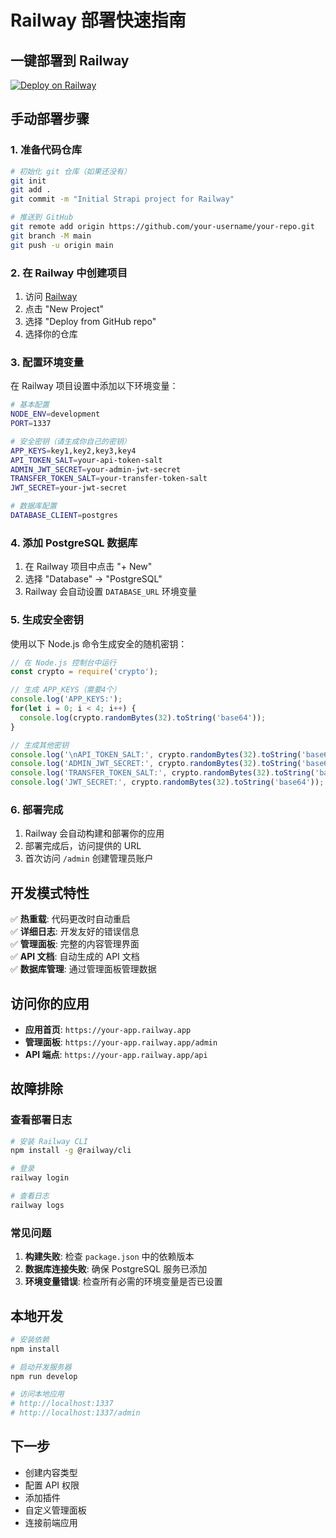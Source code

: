 # Railway 部署快速指南

## 一键部署到 Railway

[![Deploy on Railway](https://railway.app/button.svg)](https://railway.app/template/strapi)

## 手动部署步骤

### 1. 准备代码仓库

```bash
# 初始化 git 仓库（如果还没有）
git init
git add .
git commit -m "Initial Strapi project for Railway"

# 推送到 GitHub
git remote add origin https://github.com/your-username/your-repo.git
git branch -M main
git push -u origin main
```

### 2. 在 Railway 中创建项目

1. 访问 [Railway](https://railway.app)
2. 点击 "New Project"
3. 选择 "Deploy from GitHub repo"
4. 选择你的仓库

### 3. 配置环境变量

在 Railway 项目设置中添加以下环境变量：

```bash
# 基本配置
NODE_ENV=development
PORT=1337

# 安全密钥（请生成你自己的密钥）
APP_KEYS=key1,key2,key3,key4
API_TOKEN_SALT=your-api-token-salt
ADMIN_JWT_SECRET=your-admin-jwt-secret
TRANSFER_TOKEN_SALT=your-transfer-token-salt
JWT_SECRET=your-jwt-secret

# 数据库配置
DATABASE_CLIENT=postgres
```

### 4. 添加 PostgreSQL 数据库

1. 在 Railway 项目中点击 "+ New"
2. 选择 "Database" → "PostgreSQL"
3. Railway 会自动设置 `DATABASE_URL` 环境变量

### 5. 生成安全密钥

使用以下 Node.js 命令生成安全的随机密钥：

```javascript
// 在 Node.js 控制台中运行
const crypto = require('crypto');

// 生成 APP_KEYS（需要4个）
console.log('APP_KEYS:');
for(let i = 0; i < 4; i++) {
  console.log(crypto.randomBytes(32).toString('base64'));
}

// 生成其他密钥
console.log('\nAPI_TOKEN_SALT:', crypto.randomBytes(32).toString('base64'));
console.log('ADMIN_JWT_SECRET:', crypto.randomBytes(32).toString('base64'));
console.log('TRANSFER_TOKEN_SALT:', crypto.randomBytes(32).toString('base64'));
console.log('JWT_SECRET:', crypto.randomBytes(32).toString('base64'));
```

### 6. 部署完成

1. Railway 会自动构建和部署你的应用
2. 部署完成后，访问提供的 URL
3. 首次访问 `/admin` 创建管理员账户

## 开发模式特性

✅ **热重载**: 代码更改时自动重启  
✅ **详细日志**: 开发友好的错误信息  
✅ **管理面板**: 完整的内容管理界面  
✅ **API 文档**: 自动生成的 API 文档  
✅ **数据库管理**: 通过管理面板管理数据  

## 访问你的应用

- **应用首页**: `https://your-app.railway.app`
- **管理面板**: `https://your-app.railway.app/admin`
- **API 端点**: `https://your-app.railway.app/api`

## 故障排除

### 查看部署日志

```bash
# 安装 Railway CLI
npm install -g @railway/cli

# 登录
railway login

# 查看日志
railway logs
```

### 常见问题

1. **构建失败**: 检查 `package.json` 中的依赖版本
2. **数据库连接失败**: 确保 PostgreSQL 服务已添加
3. **环境变量错误**: 检查所有必需的环境变量是否已设置

## 本地开发

```bash
# 安装依赖
npm install

# 启动开发服务器
npm run develop

# 访问本地应用
# http://localhost:1337
# http://localhost:1337/admin
```

## 下一步

- 创建内容类型
- 配置 API 权限
- 添加插件
- 自定义管理面板
- 连接前端应用